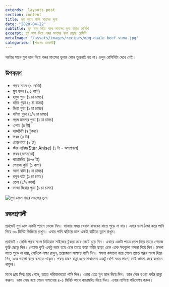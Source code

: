 ```yaml
---
extends: _layouts.post
section: content
title: মুগ ডালে গরুর মাংসের ভুনা
date: "2020-04-22"
subtitle: মুগ ডাল দিয়ে গরুর মাংসের ভুনা রান্নার রেসিপি
excerpt: মুগ ডাল দিয়ে গরুর মাংসের ভুনা রান্নার রেসিপি
metaImage: "/assets/images/recipes/mug-daale-beef-vuna.jpg"
categories: [মাংসের তরকারী]
---
```


পরটার সাথে মুগ ডাল দিয়ে গরুর মাংসের ভুনার কোন তুলনাই হয় না। চলুন রেসিপিটা দেখে নেই।

## উপকরণ

- গরুর মাংস (১ কেজি)
- মুগ ডাল (১.৫ কাপ)
- হলুদ গুড়া (১ চা চামচ)
- মরিচ গুড়া (১ চা চামচ)
- জিরা গুড়া (১ চা চামচ)
- ধনিয়া গুড়া (১/২ চা চামচ)
- গরম মসলার গুড়া (১ চা চামচ)
- এলাচ (৪ টা)
- দারুচিনি (৪ টুকরা)
- লবঙ্গ (৪ টা)
- তেজপাতা (২ টা)
- স্টার এনিস(Star Anise) (১ টা - অপশনাল)
- লবন (স্বাদমতো)
- কাচামরিচ (৪-৫ টা)
- পেয়াজ কুচি (১ কাপ)
- আদা বাটা (১ চা চামচ)
- রসুন বাটা (১ চা চামচ)
- তেল (১/২ কাপ)
- ভাজা জিরার গুড়া (১ চা চামচ)

![মুগ ডালে গরুর মাংসের ভুনা](/assets/images/recipes/mug-daale-beef-vuna.jpg)

## রন্ধনপ্রণালী

প্রথমেই মুগ ডাল একটা প্যানে ভেজে নিন। ভাজার সময় খেয়াল রাখবেন যাতে পুড়ে না যায়। এবার ডাল ঠান্ডা করে
পানি দিয়ে ৩০ মিনিট ভিজিয়ে রাখুন। এবার পানি ঝড়িয়ে ডাল একটা বাটিতে তুলে রাখুন।

প্রথমেই ১ কেজি গরুর মাংস মিডিয়াম সাইজের টুকরা করে কেটে ধুয়ে নিন। এবারে একটা পাত্রে তেল দিয়ে তাতে
পেয়াজ কুচি ছেড়ে দিন। পেয়াজ কুচি একটু নরম হয়ে এলে তাতে কাচা মরিচ ছাড়া একে একে সবগুলো মসলা দিয়ে
দিন। মসলা যাতে পুড়ে না যায়, সেদিকে লক্ষ্য রাখুন, প্রয়োজনে সামান্য পানি দিন। মসলা কসানো হয়ে গেলে তাতে
গরুর মাংস দিয়ে দিন, এবং ভালো করে কসাতে থাকুন। গরুর মাংস রান্না হতে সাধারনত একটু বেশি সময় লাগে,
তাই ভালো করে কসাতে থাকুন।

মাংস প্রায় সিদ্ধ হয়ে গেলে, তাতে পরিমানমতো পানি দিন। এবার এতে মুগ ডাল দিয়ে দিন। ডাল সেদ্ধ হওয়া পর্যন্ত
রান্না করুন। ডাল সেদ্ধ হয়ে গেলে নামানোর ৪-৫ মিনিট আগে কাচামরিচ দিয়ে দিন। এবার নামিয়ে পরিবেশন করুন।
